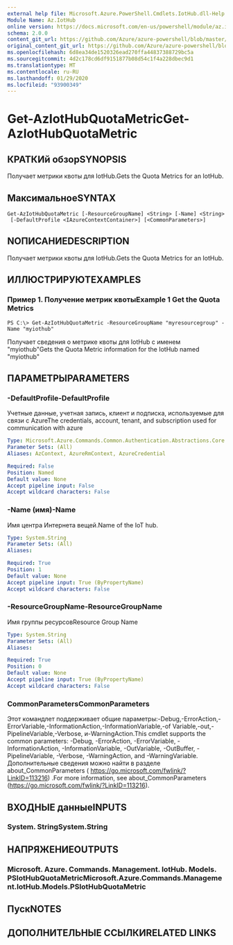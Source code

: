 ```yaml
---
external help file: Microsoft.Azure.PowerShell.Cmdlets.IotHub.dll-Help.xml
Module Name: Az.IotHub
online version: https://docs.microsoft.com/en-us/powershell/module/az.iothub/get-aziothubquotametric
schema: 2.0.0
content_git_url: https://github.com/Azure/azure-powershell/blob/master/src/IotHub/IotHub/help/Get-AzIotHubQuotaMetric.md
original_content_git_url: https://github.com/Azure/azure-powershell/blob/master/src/IotHub/IotHub/help/Get-AzIotHubQuotaMetric.md
ms.openlocfilehash: 6d8ea34de1520326ead270ffa44837388729bc5a
ms.sourcegitcommit: 4d2c178cd6df9151877b08d54c1f4a228dbec9d1
ms.translationtype: MT
ms.contentlocale: ru-RU
ms.lasthandoff: 01/29/2020
ms.locfileid: "93900349"
---
```

# <span data-ttu-id="97a5c-101">Get-AzIotHubQuotaMetric</span><span class="sxs-lookup"><span data-stu-id="97a5c-101">Get-AzIotHubQuotaMetric</span></span>

## <span data-ttu-id="97a5c-102">КРАТКИй обзор</span><span class="sxs-lookup"><span data-stu-id="97a5c-102">SYNOPSIS</span></span>
<span data-ttu-id="97a5c-103">Получает метрики квоты для IotHub.</span><span class="sxs-lookup"><span data-stu-id="97a5c-103">Gets the Quota Metrics for an IotHub.</span></span>

## <span data-ttu-id="97a5c-104">Максимальное</span><span class="sxs-lookup"><span data-stu-id="97a5c-104">SYNTAX</span></span>

```
Get-AzIotHubQuotaMetric [-ResourceGroupName] <String> [-Name] <String>
 [-DefaultProfile <IAzureContextContainer>] [<CommonParameters>]
```

## <span data-ttu-id="97a5c-105">NОПИСАНИЕ</span><span class="sxs-lookup"><span data-stu-id="97a5c-105">DESCRIPTION</span></span>
<span data-ttu-id="97a5c-106">Получает метрики квоты для IotHub.</span><span class="sxs-lookup"><span data-stu-id="97a5c-106">Gets the Quota Metrics for an IotHub.</span></span>

## <span data-ttu-id="97a5c-107">ИЛЛЮСТРИРУЮТ</span><span class="sxs-lookup"><span data-stu-id="97a5c-107">EXAMPLES</span></span>

### <span data-ttu-id="97a5c-108">Пример 1. Получение метрик квоты</span><span class="sxs-lookup"><span data-stu-id="97a5c-108">Example 1 Get the Quota Metrics</span></span>
```
PS C:\> Get-AzIotHubQuotaMetric -ResourceGroupName "myresourcegroup" -Name "myiothub"
```

<span data-ttu-id="97a5c-109">Получает сведения о метрике квоты для IotHub с именем "myiothub"</span><span class="sxs-lookup"><span data-stu-id="97a5c-109">Gets the Quota Metric information for the IotHub named "myiothub"</span></span>

## <span data-ttu-id="97a5c-110">ПАРАМЕТРЫ</span><span class="sxs-lookup"><span data-stu-id="97a5c-110">PARAMETERS</span></span>

### <span data-ttu-id="97a5c-111">-DefaultProfile</span><span class="sxs-lookup"><span data-stu-id="97a5c-111">-DefaultProfile</span></span>
<span data-ttu-id="97a5c-112">Учетные данные, учетная запись, клиент и подписка, используемые для связи с Azure</span><span class="sxs-lookup"><span data-stu-id="97a5c-112">The credentials, account, tenant, and subscription used for communication with azure</span></span>

```yaml
Type: Microsoft.Azure.Commands.Common.Authentication.Abstractions.Core.IAzureContextContainer
Parameter Sets: (All)
Aliases: AzContext, AzureRmContext, AzureCredential

Required: False
Position: Named
Default value: None
Accept pipeline input: False
Accept wildcard characters: False
```

### <span data-ttu-id="97a5c-113">-Name (имя)</span><span class="sxs-lookup"><span data-stu-id="97a5c-113">-Name</span></span>
<span data-ttu-id="97a5c-114">Имя центра Интернета вещей.</span><span class="sxs-lookup"><span data-stu-id="97a5c-114">Name of the IoT hub.</span></span> 

```yaml
Type: System.String
Parameter Sets: (All)
Aliases:

Required: True
Position: 1
Default value: None
Accept pipeline input: True (ByPropertyName)
Accept wildcard characters: False
```

### <span data-ttu-id="97a5c-115">-ResourceGroupName</span><span class="sxs-lookup"><span data-stu-id="97a5c-115">-ResourceGroupName</span></span>
<span data-ttu-id="97a5c-116">Имя группы ресурсов</span><span class="sxs-lookup"><span data-stu-id="97a5c-116">Resource Group Name</span></span>

```yaml
Type: System.String
Parameter Sets: (All)
Aliases:

Required: True
Position: 0
Default value: None
Accept pipeline input: True (ByPropertyName)
Accept wildcard characters: False
```

### <span data-ttu-id="97a5c-117">CommonParameters</span><span class="sxs-lookup"><span data-stu-id="97a5c-117">CommonParameters</span></span>
<span data-ttu-id="97a5c-118">Этот командлет поддерживает общие параметры:-Debug,-ErrorAction,-ErrorVariable,-InformationAction,-InformationVariable,-of Variable,-out,-PipelineVariable,-Verbose, и-WarningAction.</span><span class="sxs-lookup"><span data-stu-id="97a5c-118">This cmdlet supports the common parameters: -Debug, -ErrorAction, -ErrorVariable, -InformationAction, -InformationVariable, -OutVariable, -OutBuffer, -PipelineVariable, -Verbose, -WarningAction, and -WarningVariable.</span></span> <span data-ttu-id="97a5c-119">Дополнительные сведения можно найти в разделе about_CommonParameters ( https://go.microsoft.com/fwlink/?LinkID=113216) .</span><span class="sxs-lookup"><span data-stu-id="97a5c-119">For more information, see about_CommonParameters (https://go.microsoft.com/fwlink/?LinkID=113216).</span></span>

## <span data-ttu-id="97a5c-120">ВХОДНЫЕ данные</span><span class="sxs-lookup"><span data-stu-id="97a5c-120">INPUTS</span></span>

### <span data-ttu-id="97a5c-121">System. String</span><span class="sxs-lookup"><span data-stu-id="97a5c-121">System.String</span></span>

## <span data-ttu-id="97a5c-122">НАПРЯЖЕНИЕ</span><span class="sxs-lookup"><span data-stu-id="97a5c-122">OUTPUTS</span></span>

### <span data-ttu-id="97a5c-123">Microsoft. Azure. Commands. Management. IotHub. Models. PSIotHubQuotaMetric</span><span class="sxs-lookup"><span data-stu-id="97a5c-123">Microsoft.Azure.Commands.Management.IotHub.Models.PSIotHubQuotaMetric</span></span>

## <span data-ttu-id="97a5c-124">Пуск</span><span class="sxs-lookup"><span data-stu-id="97a5c-124">NOTES</span></span>

## <span data-ttu-id="97a5c-125">ДОПОЛНИТЕЛЬНЫЕ ССЫЛКИ</span><span class="sxs-lookup"><span data-stu-id="97a5c-125">RELATED LINKS</span></span>
